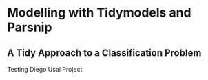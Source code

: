 # Modelling with Tidymodels and Parsnip

## A Tidy Approach to a Classification Problem

Testing Diego Usai Project